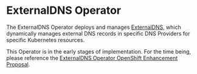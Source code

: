 # ExternalDNS Operator

The ExternalDNS Operator deploys and manages [ExternalDNS](https://github.com/kubernetes-sigs/external-dns), which dynamically manages
external DNS records in specific DNS Providers for specific Kubernetes resources.

This Operator is in the early stages of implementation. For the time being, please reference the
[ExternalDNS Operator OpenShift Enhancement Proposal](https://github.com/openshift/enhancements/pull/786).
